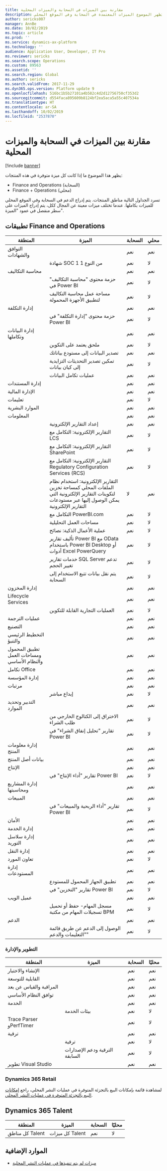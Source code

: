 ```yaml
---
title: مقارنة بين الميزات في السحابة والميزات المحلية
description: يُظهر الموضوع الميزات المعتمدة في السحابة وفي الموقع المحلي.
author: sericks007
manager: AnnBe
ms.date: 10/02/2019
ms.topic: article
ms.prod: ''
ms.service: dynamics-ax-platform
ms.technology: ''
audience: Application User, Developer, IT Pro
ms.reviewer: sericks
ms.search.scope: Operations
ms.custom: 89563
ms.assetid: ''
ms.search.region: Global
ms.author: sericks
ms.search.validFrom: 2017-11-29
ms.dyn365.ops.version: Platform update 9
ms.openlocfilehash: 516bc1b5b27101a4b582c4d2d12756750cf353d2
ms.sourcegitcommit: d554faca895609b8124bf2ea5aca5a55c407534a
ms.translationtype: HT
ms.contentlocale: ar-SA
ms.lasthandoff: 10/02/2019
ms.locfileid: "2537870"
---
```

# <a name="comparison-of-cloud-and-on-premises-features"></a>مقارنة بين الميزات في السحابة والميزات المحلية

[!include [banner](../includes/banner.md)]

يظهر هذا الموضوع ما إذا كانت كل ميزة متوفرة في هذه المنتجات:

+ Finance and Operations (السحابة)
+ Finance + Operations (محلي)

تسرد الجداول التالية مناطق المنتجات. يتم إدراج الدعم في السحابة وفي الموقع المحلي للميزات بكاملها. عندما تختلف ميزات معينة عن المجال ككل، يتم إدراج الميزات على سطر منفصل في عمود "الميزة".

## <a name="finance-and-operations-applications"></a>تطبيقات Finance and Operations

| المنطقة | الميزة | السحابة | محلي |
|---|---|---|---|
| التوافق والشهادات | | نعم | نعم |
| | شهادة SOC 1 من النوع 1 | نعم | لا |
| محاسبة التكاليف | | ‏‏نعم | ‏‏نعم |
| | حزمة محتوى "محاسبة التكاليف‬" في Power BI | ‏‏نعم | لا |
| | مساحة عمل محاسبة التكاليف لتطبيق الأجهزة المحمولة | ‏‏نعم | لا |
| إدارة التكلفة | | ‏‏نعم | ‏‏نعم |
| | حزمة محتوى "إدارة التكلفة‬" في Power BI | ‏‏نعم | لا |
| إدارة البيانات وتكاملها | | ‏‏نعم | ‏‏نعم |
| | ملحق يعتمد على التكوين | نعم | لا |
| | تصدير البيانات إلى مستودع بياناتك | نعم | نعم |
| | تمكين تصدير التحديثات التزايدية إلى كيان بيانات | ‏‏نعم | لا |
| | عمليات تكامل البيانات | ‏‏نعم | ‏‏نعم |
| إدارة المستندات | | ‏‏نعم| ‏‏نعم |
| الإدارة المالية | | ‏‏نعم | ‏‏نعم |
| تعليمات | | نعم | لا |
| الموارد البشرية | | ‏‏نعم | ‏‏نعم |
| المعلومات | | ‏‏نعم | ‏‏نعم |
| | إعداد التقارير الإلكترونية | ‏‏نعم | ‏‏نعم |
| | التقارير الإلكترونية: التكامل مع LCS | ‏‏نعم | لا |
| | التقارير الإلكترونية: التكامل مع SharePoint | ‏‏نعم | لا |
| | التقارير الإلكترونية: التكامل مع Regulatory Configuration Services (RCS) | ‏‏نعم | لا |
| | التقارير الإلكترونية: استخدام نظام الملفات المحلي كمساحة تخزين لتكوينات التقارير الإلكترونية التي يمكن الوصول إليها عبر مستودعات التقارير الإلكترونية | لا | ‏‏نعم |
| | التكامل مع PowerBI.com | ‏‏نعم | لا |
| | مساحات العمل التحليلية | نعم | لا |
| | عملية الأعمال الذكية: نصائح | ‏‏نعم | لا |
| | تأليف تقارير Power BI مع OData باستخدام Power BI Desktop أو أدوات Excel PowerQuery | ‏‏نعم | لا |
| | خدمات تقارير SQL Server‬ تدعم تغيير الحجم | نعم | لا |
| | يتم نقل بيانات تتبع الاستخدام إلى السحابة | نعم | لا |
| إدارة المخزون | | نعم | نعم |
| Lifecycle Services | | نعم | نعم |
| | العمليات التجارية القابلة للتكوين | نعم | لا |
| عمليات الترجمة | | نعم | نعم |
| التصنيع | | نعم | نعم |
| التخطيط الرئيسي والتنبؤ | | نعم | نعم |
| تطبيق المحمول ومساحات العمل والنظام الأساسي | | نعم | نعم |
| تكامل Office | | نعم | نعم |
| إدارة المؤسسة | | نعم | نعم |
| مرتبات | | نعم | نعم |
| | إيداع مباشر | نعم | لا |
| التدبير وتحديد الموارد | | نعم | نعم |
| | الاختراق إلى الكتالوج الخارجي من طلب الشراء | ‏‏نعم | لا |
| | تقارير "تحليل إنفاق الشراء"‬ في Power BI | ‏‏نعم | لا |
| إدارة معلومات المنتج | | ‏‏نعم | ‏‏نعم |
| بيانات أصل المنتج | | ‏‏نعم | ‏‏نعم |
| الإنتاج | | ‏‏نعم | ‏‏نعم |
| | تقارير "أداء الإنتاج" في Power BI | ‏‏نعم | لا |
| إدارة المشاريع ومحاسبتها | | ‏‏نعم | ‏‏نعم |
| ال‏‏مبيعات | | ‏‏نعم | ‏‏نعم |
| | تقارير "أداء الربحية والمبيعات" في Power BI | ‏‏نعم | لا |
| الأمان | | ‏‏نعم | ‏‏نعم |
| إدارة الخدمة | | ‏‏نعم | ‏‏نعم |
| إدارة سلاسل التوريد | | نعم | نعم |
| إدارة النقل | | ‏‏نعم | ‏‏نعم |
| تعاون المورد | | ‏‏نعم | لا |
| إدارة المستودعات | | ‏‏نعم | ‏‏نعم |
| | تطبيق الجهاز المحمول للمستودع | ‏‏نعم | ‏‏نعم |
| | تقارير "التخزين" في Power BI | ‏‏نعم | لا |
| عميل الويب | | ‏‏نعم | ‏‏نعم |
| | مسجل المهام- حفظ أو تحميل تسجيلات المهام من مكتبة BPM | نعم | لا |
| الدعم | | نعم | نعم |
| | الوصول إلى الدعم عن طريق قائمة "التعليمات والدعم" | نعم | لا |

### <a name="development-and-administration"></a>التطوير والإدارة

| المنطقة | الميزة | السحابة | محليًا |
|---|---|---|---|
| الإنشاء والاختبار | | نعم | نعم |
| القابلية للتوسعة | | نعم | نعم |
| المراقبة والقياس عن بعد | | نعم | نعم |
| توافق النظام الأساسي | | نعم | نعم |
| الخدمة | | نعم | نعم |
| | بيئات الخدمة | نعم | لا |
| Trace Parser وPerfTimer | | نعم | لا |
| ترقية | | نعم | نعم |
| | ترقية | ‏‏نعم | لا |
| | الترقية ودعم الإصدارات السابقة | ‏‏نعم | لا |
| تطوير Visual Studio | | ‏‏نعم | ‏‏نعم |

### <a name="dynamics-365-retail"></a>Dynamics 365 Retail 
لمشاهدة قائمة بإمكانات البيع بالتجزئة المتوفرة في عمليات النشر المحلي‬، راجع [إمكانات البيع بالتجزئة المتوفرة في عمليات النشر المحلي‬](../../../retail/retail-onprem.md).

## <a name="dynamics-365-talent"></a>Dynamics 365 Talent

| المنطقة | الميزة | السحابة | محليًا |
|---|---|---|---|
| كل مناطق Talent | كل ميزات Talent | ‏‏نعم | لا |

## <a name="additional-resources"></a>الموارد الإضافية

- [ميزات لم يتم تنفيذها في عمليات النشر المحلية](features-not-implemented-on-prem.md)
